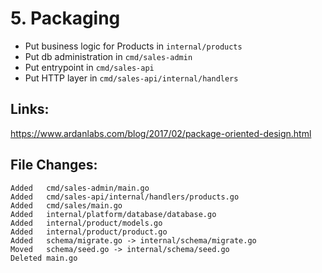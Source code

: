 # 5. Packaging

- Put business logic for Products in  `internal/products`
- Put db administration in `cmd/sales-admin`
- Put entrypoint in `cmd/sales-api`
- Put HTTP layer in `cmd/sales-api/internal/handlers`

## Links:

https://www.ardanlabs.com/blog/2017/02/package-oriented-design.html

## File Changes:

```
Added   cmd/sales-admin/main.go
Added   cmd/sales-api/internal/handlers/products.go
Added   cmd/sales/main.go
Added   internal/platform/database/database.go
Added   internal/product/models.go
Added   internal/product/product.go
Added   schema/migrate.go -> internal/schema/migrate.go
Moved   schema/seed.go -> internal/schema/seed.go
Deleted main.go
```

